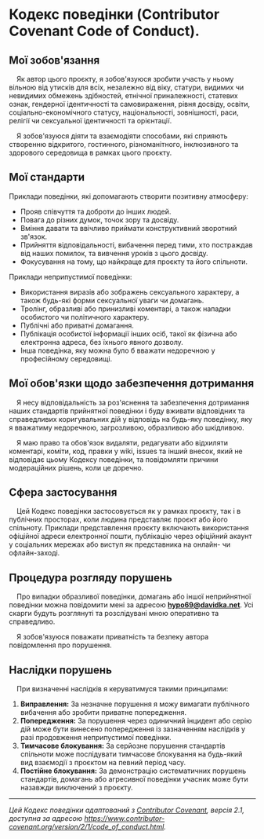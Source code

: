 # Кодекс поведінки (Contributor Covenant Code of Conduct).

## Мої зобов'язання

&nbsp;&nbsp;&nbsp;&nbsp;Як автор цього проєкту, я зобов'язуюся зробити участь у ньому вільною від утисків для всіх, незалежно від віку, статури, видимих чи невидимих обмежень здібностей, етнічної приналежності, статевих ознак, гендерної ідентичності та самовираження, рівня досвіду, освіти, соціально-економічного статусу, національності, зовнішності, раси, релігії чи сексуальної ідентичності та орієнтації.

&nbsp;&nbsp;&nbsp;&nbsp;Я зобов'язуюся діяти та взаємодіяти способами, які сприяють створенню відкритого, гостинного, різноманітного, інклюзивного та здорового середовища в рамках цього проєкту.

## Мої стандарти

Приклади поведінки, які допомагають створити позитивну атмосферу:

*   Прояв співчуття та доброти до інших людей.
*   Повага до різних думок, точок зору та досвіду.
*   Вміння давати та ввічливо приймати конструктивний зворотний зв'язок.
*   Прийняття відповідальності, вибачення перед тими, хто постраждав від наших помилок, та вивчення уроків з цього досвіду.
*   Фокусування на тому, що найкраще для проєкту та його спільноти.

Приклади неприпустимої поведінки:

*   Використання виразів або зображень сексуального характеру, а також будь-які форми сексуальної уваги чи домагань.
*   Тролінг, образливі або принизливі коментарі, а також нападки особистого чи політичного характеру.
*   Публічні або приватні домагання.
*   Публікація особистої інформації інших осіб, такої як фізична або електронна адреса, без їхнього явного дозволу.
*   Інша поведінка, яку можна було б вважати недоречною у професійному середовищі.

## Мої обов'язки щодо забезпечення дотримання

&nbsp;&nbsp;&nbsp;&nbsp;Я несу відповідальність за роз'яснення та забезпечення дотримання наших стандартів прийнятної поведінки і буду вживати відповідних та справедливих коригувальних дій у відповідь на будь-яку поведінку, яку я вважатиму недоречною, загрозливою, образливою або шкідливою.

&nbsp;&nbsp;&nbsp;&nbsp;Я маю право та обов'язок видаляти, редагувати або відхиляти коментарі, коміти, код, правки у wiki, issues та інший внесок, який не відповідає цьому Кодексу поведінки, та повідомляти причини модераційних рішень, коли це доречно.

## Сфера застосування

&nbsp;&nbsp;&nbsp;&nbsp;Цей Кодекс поведінки застосовується як у рамках проєкту, так і в публічних просторах, коли людина представляє проєкт або його спільноту. Приклади представлення проєкту включають використання офіційної адреси електронної пошти, публікацію через офіційний акаунт у соціальних мережах або виступ як представника на онлайн- чи офлайн-заході.

## Процедура розгляду порушень

&nbsp;&nbsp;&nbsp;&nbsp;Про випадки образливої поведінки, домагань або іншої неприйнятної поведінки можна повідомити мені за адресою **hypo69@davidka.net**. Усі скарги будуть розглянуті та розслідувані мною оперативно та справедливо.

&nbsp;&nbsp;&nbsp;&nbsp;Я зобов'язуюся поважати приватність та безпеку автора повідомлення про порушення.

## Наслідки порушень

&nbsp;&nbsp;&nbsp;&nbsp;При визначенні наслідків я керуватимуся такими принципами:

1.  **Виправлення:** За незначне порушення я можу вимагати публічного вибачення або зробити приватне попередження.
2.  **Попередження:** За порушення через одиничний інцидент або серію дій може бути винесено попередження із зазначенням наслідків у разі продовження неприпустимої поведінки.
3.  **Тимчасове блокування:** За серйозне порушення стандартів спільноти може послідувати тимчасове блокування на будь-який вид взаємодії з проєктом на певний період часу.
4.  **Постійне блокування:** За демонстрацію систематичних порушень стандартів, домагань або агресивної поведінки учасник може бути назавжди виключений з проєкту.

---
*Цей Кодекс поведінки адаптований з [Contributor Covenant](https://www.contributor-covenant.org), версія 2.1, доступна за адресою https://www.contributor-covenant.org/version/2/1/code_of_conduct.html.*
